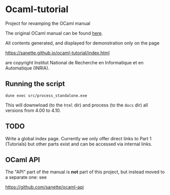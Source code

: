 # Ocaml-tutorial

Project for revamping the OCaml manual

The original OCaml manual can be found
[here](https://ocaml.org/releases/).

All contents generated, and displayed for demonstration only on the
page

https://sanette.github.io/ocaml-tutorial/index.html

are copyright Institut National de Recherche en Informatique et en
Automatique (INRIA).


## Running the script

```
dune exec src/process_standalone.exe

```

This will downwload (to the `html` dir) and process (to the `docs` dir)
all versions from 4.00 to 4.10.

## TODO

Write a global index page. Currently we only offer direct links to
Part 1 (Tutorials) but other parts exist and can be accessed via
internal links.

## OCaml API

The "API" part of the manual is **not** part of this project, but
instead moved to a separate one: see

https://github.com/sanette/ocaml-api
